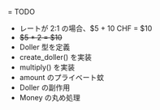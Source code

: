= TODO

* レートが 2:1 の場合、$5 + 10 CHF = $10
* <strike>$5 * 2 = $10</strike>
* Doller 型を定義
* create_doller() を実装
* multiply() を実装
* amount のプライベート蚊
* Doller の副作用
* Money の丸め処理
